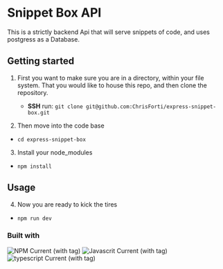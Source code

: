 # Snippet Box API

This is a strictly backend Api that will serve snippets of code, and uses postgress as a Database.
## Getting started

1. First you want to make sure you are in a directory, within your file system. That you would like to house this repo, and then clone the repository.

   - **SSH** run: `git clone git@github.com:ChrisForti/express-snippet-box.git`

2. Then move into the code base

- `cd express-snippet-box`

3. Install your node_modules

- `npm install`

## Usage

4. Now you are ready to kick the tires

- `npm run dev`



### Built with

![NPM Current (with tag)](https://img.shields.io/npm/v/npm.svg?logo=nodedotjs)
![Javascrit Current (with tag)](https://img.shields.io/badge/javascript-blue?logo=javascript)
![typescript Current (with tag)](https://img.shields.io/badge/TypeScript-v5.6.2-blue)
